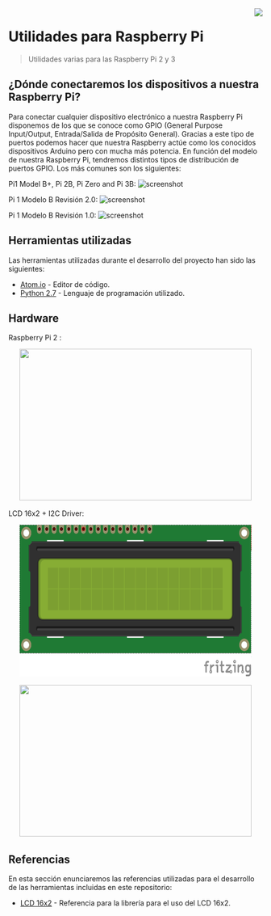 <img src="https://www.raspberrypi.org/app/uploads/2017/06/Powered-by-Raspberry-Pi-Logo_Outline-Colour-Screen-500x153.png" align="right" />

# Utilidades para Raspberry Pi
> Utilidades varias para las Raspberry Pi 2 y 3

## ¿Dónde conectaremos los dispositivos a nuestra Raspberry Pi?

Para conectar cualquier dispositivo electrónico a nuestra Raspberry Pi disponemos de los que se conoce como GPIO (General Purpose Input/Output, Entrada/Salida de Propósito General). Gracias a este tipo de puertos podemos hacer que nuestra Raspberry actúe como los conocidos dispositivos Arduino pero con mucha más potencia. En función del modelo de nuestra Raspberry Pi, tendremos distintos tipos de distribución de puertos GPIO. Los más comunes son los siguientes:

Pi1 Model B+, Pi 2B, Pi Zero and Pi 3B:
![screenshot](https://github.com/tidus747/Tutoriales_RaspberryPi/blob/master/Diagramas%20GPIO/Pi_2B-Pi_Zero-Pi_3B.png)

Pi 1 Modelo B Revisión 2.0:
![screenshot](https://github.com/tidus747/Tutoriales_RaspberryPi/blob/master/Diagramas%20GPIO/Pi_1_Model_B_2.png)

Pi 1 Modelo B Revisión 1.0:
![screenshot](https://github.com/tidus747/Tutoriales_RaspberryPi/blob/master/Diagramas%20GPIO/Pi_1_Model_B_1.png)

## Herramientas utilizadas

Las herramientas utilizadas durante el desarrollo del proyecto han sido las siguientes:

- [Atom.io](https://atom.io/) -  Editor de código.
- [Python 2.7](https://www.python.org/download/releases/2.7/) - Lenguaje de programación utilizado.

## Hardware

Raspberry Pi 2 :

<p align="center">
  <img width="460" height="300" src="https://cdn-reichelt.de/bilder/web/xxl_ws/A300/RASPBERRY_PI_2_B_05.png">
</p>

LCD 16x2 + I2C Driver:

<p align="center">
  <img width="460" height="300" src="https://github.com/tidus747/Utilidades_RaspberryPi/blob/master/HARDWARE/LCD16x2.png">
</p>

<p align="center">
  <img width="460" height="300" src="https://camo.githubusercontent.com/6891805c3f115f39bc7cb2db639cd0a52eef4ab0/687474703a2f2f666f72756d732e736c696d646576696365732e636f6d2f6174746163686d656e742e7068703f6174746163686d656e7469643d323237393326643d31343936303932353833">
</p>

## Referencias

En esta sección enunciaremos las referencias utilizadas para el desarrollo de las herramientas incluidas en este repositorio:

- [LCD 16x2](http://www.circuitbasics.com/raspberry-pi-i2c-lcd-set-up-and-programming/) - Referencia para la librería para el uso del LCD 16x2.
